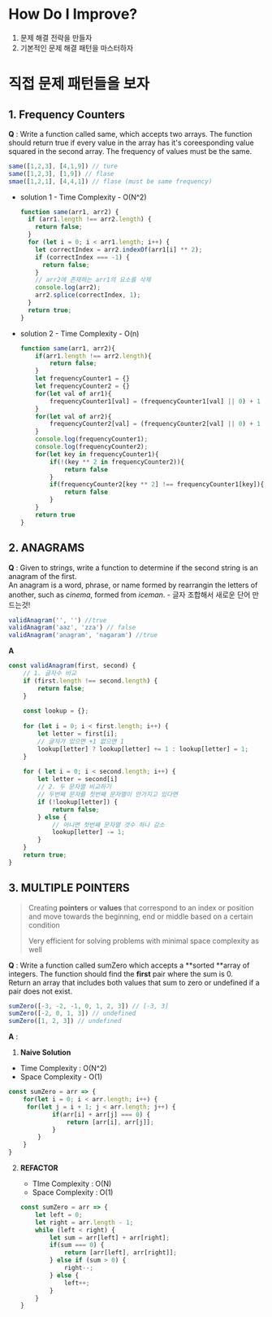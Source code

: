 # How Do I Improve?

1. 문제 해결 전략을 만들자
2. 기본적인 문제 해결 패턴을 마스터하자





# 직접 문제 패턴들을 보자

## 1. Frequency Counters

**Q** : Write a function called same, which accepts two arrays. The function should return true if every value in the array has it's coreesponding value squared in the second array. The frequency of values must be the same.

```javascript
same([1,2,3], [4,1,9]) // ture
same([1,2,3], [1,9]) // flase
smae([1,2,1], [4,4,1]) // flase (must be same frequency)
```

* solution 1 - Time Complexity - O(N^2)

  ```javascript
  function same(arr1, arr2) {
    if (arr1.length !== arr2.length) {
      return false;
    }
    for (let i = 0; i < arr1.length; i++) {
      let correctIndex = arr2.indexOf(arr1[i] ** 2);
      if (correctIndex === -1) {
        return false;
      }
      // arr2에 존재하는 arr1의 요소를 삭제
      console.log(arr2);
      arr2.splice(correctIndex, 1);
    }
    return true;
  }
  ```

* solution 2 - Time Complexity - O(n)

  ```javascript
  function same(arr1, arr2){
      if(arr1.length !== arr2.length){
          return false;
      }
      let frequencyCounter1 = {}
      let frequencyCounter2 = {}
      for(let val of arr1){
          frequencyCounter1[val] = (frequencyCounter1[val] || 0) + 1
      }
      for(let val of arr2){
          frequencyCounter2[val] = (frequencyCounter2[val] || 0) + 1        
      }
      console.log(frequencyCounter1);
      console.log(frequencyCounter2);
      for(let key in frequencyCounter1){
          if(!(key ** 2 in frequencyCounter2)){
              return false
          }
          if(frequencyCounter2[key ** 2] !== frequencyCounter1[key]){
              return false
          }
      }
      return true
  }
  ```

## 2. ANAGRAMS

**Q** : Given to strings, write a function to determine if the second string is an anagram of the first.  
An anagram is a word, phrase, or name formed by rearrangin the letters of another, such as *cinema*, formed from *iceman*. - 글자 조합해서 새로운 단어 만드는것!

```javascript
validAnagram('', '') //true
validAnagram('aaz', 'zza') // false
validAnagram('anagram', 'nagaram') //true
```



**A**  

```javascript
const validAnagram(first, second) {
    // 1. 글자수 비교
    if (first.length !== second.length) {
        return false;
    }
    
    const lookup = {};
    
    for (let i = 0; i < first.length; i++) {
        let letter = first[i];
        // 글자가 있으면 +1 없으면 1
        lookup[letter] ? lookup[letter] += 1 : lookup[letter] = 1;
    }
    
    for ( let i = 0; i < second.length; i++) {
        let letter = second[i]
        // 2. 두 문자열 비교하기
        // 두번째 문자를 첫번째 문자열이 안가지고 있다면
        if (!lookup[letter]) {
			return false;
        } else {
            // 아니면 첫번째 문자열 갯수 하나 감소
            lookup[letter] -= 1;
        }
    }
    return true;
}
```

## 3. MULTIPLE POINTERS

> Creating **pointers** or **values** that correspond to an index or position and move towards the beginning, end or middle based on a certain condition
>
> Very efficient for solving problems with minimal space complexity as well

**Q** : Write a function called sumZero which accepts a **sorted **array of integers. The function should find the **first** pair where the sum is 0.  
Return an array that includes both values that sum to zero or undefined if a pair does not exist.

```javascript
sumZero([-3, -2, -1, 0, 1, 2, 3]) // [-3, 3]
sumZero([-2, 0, 1, 3]) // undefined
sumZero([1, 2, 3]) // undefined
```

**A** : 

1.  **Naive Solution**  

   * Time Complexity :  O(N^2) 
   * Space Complexity - O(1)
      

   ```javascript
   const sumZero = arr => {
       for(let i = 0; i < arr.length; i++) {
   		for(let j = i + 1; j < arr.length; j++) {
               if(arr[i] + arr[j] === 0) {
                   return [arr[i], arr[j]];
               }
           }
       }
   }
   ```

2. **REFACTOR**

   * TIme Complexity : O(N)
   * Space Complexity : O(1)

   ```javascript
   const sumZero = arr => {
       let left = 0;
       let right = arr.length - 1;
       while (left < right) {
           let sum = arr[left] + arr[right];
           if(sum === 0) {
               return [arr[left], arr[right]];
           } else if (sum > 0) {
               right--;
           } else {
               left++;
           }
       }
   }
   ```

   


















